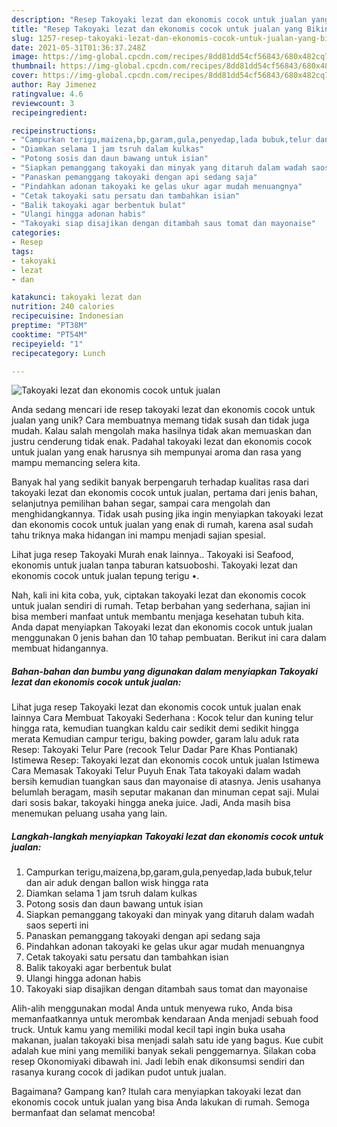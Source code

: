 ```yaml
---
description: "Resep Takoyaki lezat dan ekonomis cocok untuk jualan yang Bikin Ngiler"
title: "Resep Takoyaki lezat dan ekonomis cocok untuk jualan yang Bikin Ngiler"
slug: 1257-resep-takoyaki-lezat-dan-ekonomis-cocok-untuk-jualan-yang-bikin-ngiler
date: 2021-05-31T01:36:37.248Z
image: https://img-global.cpcdn.com/recipes/8dd81dd54cf56843/680x482cq70/takoyaki-lezat-dan-ekonomis-cocok-untuk-jualan-foto-resep-utama.jpg
thumbnail: https://img-global.cpcdn.com/recipes/8dd81dd54cf56843/680x482cq70/takoyaki-lezat-dan-ekonomis-cocok-untuk-jualan-foto-resep-utama.jpg
cover: https://img-global.cpcdn.com/recipes/8dd81dd54cf56843/680x482cq70/takoyaki-lezat-dan-ekonomis-cocok-untuk-jualan-foto-resep-utama.jpg
author: Ray Jimenez
ratingvalue: 4.6
reviewcount: 3
recipeingredient:

recipeinstructions:
- "Campurkan terigu,maizena,bp,garam,gula,penyedap,lada bubuk,telur dan air aduk dengan ballon wisk hingga rata"
- "Diamkan selama 1 jam tsruh dalam kulkas"
- "Potong sosis dan daun bawang untuk isian"
- "Siapkan pemanggang takoyaki dan minyak yang ditaruh dalam wadah saos seperti ini"
- "Panaskan pemanggang takoyaki dengan api sedang saja"
- "Pindahkan adonan takoyaki ke gelas ukur agar mudah menuangnya"
- "Cetak takoyaki satu persatu dan tambahkan isian"
- "Balik takoyaki agar berbentuk bulat"
- "Ulangi hingga adonan habis"
- "Takoyaki siap disajikan dengan ditambah saus tomat dan mayonaise"
categories:
- Resep
tags:
- takoyaki
- lezat
- dan

katakunci: takoyaki lezat dan 
nutrition: 240 calories
recipecuisine: Indonesian
preptime: "PT38M"
cooktime: "PT54M"
recipeyield: "1"
recipecategory: Lunch

---
```



![Takoyaki lezat dan ekonomis cocok untuk jualan](https://img-global.cpcdn.com/recipes/8dd81dd54cf56843/680x482cq70/takoyaki-lezat-dan-ekonomis-cocok-untuk-jualan-foto-resep-utama.jpg)

Anda sedang mencari ide resep takoyaki lezat dan ekonomis cocok untuk jualan yang unik? Cara membuatnya memang tidak susah dan tidak juga mudah. Kalau salah mengolah maka hasilnya tidak akan memuaskan dan justru cenderung tidak enak. Padahal takoyaki lezat dan ekonomis cocok untuk jualan yang enak harusnya sih mempunyai aroma dan rasa yang mampu memancing selera kita.

Banyak hal yang sedikit banyak berpengaruh terhadap kualitas rasa dari takoyaki lezat dan ekonomis cocok untuk jualan, pertama dari jenis bahan, selanjutnya pemilihan bahan segar, sampai cara mengolah dan menghidangkannya. Tidak usah pusing jika ingin menyiapkan takoyaki lezat dan ekonomis cocok untuk jualan yang enak di rumah, karena asal sudah tahu triknya maka hidangan ini mampu menjadi sajian spesial.

Lihat juga resep Takoyaki Murah enak lainnya.. Takoyaki isi Seafood, ekonomis untuk jualan tanpa taburan katsuoboshi. Takoyaki lezat dan ekonomis cocok untuk jualan tepung terigu •.


Nah, kali ini kita coba, yuk, ciptakan takoyaki lezat dan ekonomis cocok untuk jualan sendiri di rumah. Tetap berbahan yang sederhana, sajian ini bisa memberi manfaat untuk membantu menjaga kesehatan tubuh kita. Anda dapat menyiapkan Takoyaki lezat dan ekonomis cocok untuk jualan menggunakan 0 jenis bahan dan 10 tahap pembuatan. Berikut ini cara dalam membuat hidangannya.

<!--inarticleads1-->

##### Bahan-bahan dan bumbu yang digunakan dalam menyiapkan Takoyaki lezat dan ekonomis cocok untuk jualan:



Lihat juga resep Takoyaki lezat dan ekonomis cocok untuk jualan enak lainnya Cara Membuat Takoyaki Sederhana : Kocok telur dan kuning telur hingga rata, kemudian tuangkan kaldu cair sedikit demi sedikit hingga merata Kemudian campur terigu, baking powder, garam lalu aduk rata Resep: Takoyaki Telur Pare (recook Telur Dadar Pare Khas Pontianak) Istimewa Resep: Takoyaki lezat dan ekonomis cocok untuk jualan Istimewa Cara Memasak Takoyaki Telur Puyuh Enak Tata takoyaki dalam wadah bersih kemudian tuangkan saus dan mayonaise di atasnya. Jenis usahanya belumlah beragam, masih seputar makanan dan minuman cepat saji. Mulai dari sosis bakar, takoyaki hingga aneka juice. Jadi, Anda masih bisa menemukan peluang usaha yang lain. 

<!--inarticleads2-->

##### Langkah-langkah menyiapkan Takoyaki lezat dan ekonomis cocok untuk jualan:

1. Campurkan terigu,maizena,bp,garam,gula,penyedap,lada bubuk,telur dan air aduk dengan ballon wisk hingga rata
1. Diamkan selama 1 jam tsruh dalam kulkas
1. Potong sosis dan daun bawang untuk isian
1. Siapkan pemanggang takoyaki dan minyak yang ditaruh dalam wadah saos seperti ini
1. Panaskan pemanggang takoyaki dengan api sedang saja
1. Pindahkan adonan takoyaki ke gelas ukur agar mudah menuangnya
1. Cetak takoyaki satu persatu dan tambahkan isian
1. Balik takoyaki agar berbentuk bulat
1. Ulangi hingga adonan habis
1. Takoyaki siap disajikan dengan ditambah saus tomat dan mayonaise


Alih-alih menggunakan modal Anda untuk menyewa ruko, Anda bisa memanfaatkannya untuk merombak kendaraan Anda menjadi sebuah food truck. Untuk kamu yang memiliki modal kecil tapi ingin buka usaha makanan, jualan takoyaki bisa menjadi salah satu ide yang bagus. Kue cubit adalah kue mini yang memiliki banyak sekali penggemarnya. Silakan coba resep Okonomiyaki dibawah ini. Jadi lebih enak dikonsumsi sendiri dan rasanya kurang cocok di jadikan pudot untuk jualan. 

Bagaimana? Gampang kan? Itulah cara menyiapkan takoyaki lezat dan ekonomis cocok untuk jualan yang bisa Anda lakukan di rumah. Semoga bermanfaat dan selamat mencoba!
